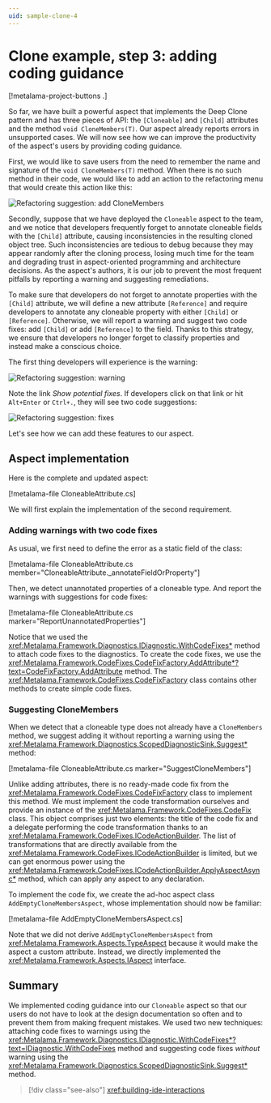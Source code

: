 ```yaml
---
uid: sample-clone-4
---
```


# Clone example, step 3: adding coding guidance

[!metalama-project-buttons .]

So far, we have built a powerful aspect that implements the Deep Clone pattern and has three pieces of API: the `[Cloneable]` and `[Child]` attributes and the method `void CloneMembers(T)`. Our aspect already reports errors in unsupported cases. We will now see how we can improve the productivity of the aspect's users by providing coding guidance.

First, we would like to save users from the need to remember the name and signature of the `void CloneMembers(T)` method. When there is no such method in their code, we would like to add an action to the refactoring menu that would create this action like this:

![Refactoring suggestion: add CloneMembers](screenshots/customize.png)

Secondly, suppose that we have deployed the `Cloneable` aspect to the team, and we notice that developers frequently forget to annotate cloneable fields with the `[Child]` attribute, causing inconsistencies in the resulting cloned object tree. Such inconsistencies are tedious to debug because they may appear randomly after the cloning process, losing much time for the team and degrading trust in aspect-oriented programming and architecture decisions. As the aspect's authors, it is our job to prevent the most frequent pitfalls by reporting a warning and suggesting remediations.

To make sure that developers do not forget to annotate properties with the `[Child]` attribute, we will define a new attribute `[Reference]` and require developers to annotate any cloneable property with either `[Child]` or `[Reference]`. Otherwise, we will report a warning and suggest two code fixes: add `[Child]` or add `[Reference]` to the field. Thanks to this strategy, we ensure that developers no longer forget to classify properties and instead make a conscious choice.

The first thing developers will experience is the warning:

![Refactoring suggestion: warning](screenshots/classify-warning.png)

Note the link _Show potential fixes_. If developers click on that link or hit `Alt+Enter` or `Ctrl+.`, they will see two code suggestions:

![Refactoring suggestion: fixes](screenshots/classify-fixes.png)

Let's see how we can add these features to our aspect.

## Aspect implementation

Here is the complete and updated aspect:

[!metalama-file CloneableAttribute.cs]

We will first explain the implementation of the second requirement.

### Adding warnings with two code fixes

As usual, we first need to define the error as a static field of the class:

[!metalama-file CloneableAttribute.cs member="CloneableAttribute._annotateFieldOrProperty"]

Then, we detect unannotated properties of a cloneable type. And report the warnings with suggestions for code fixes:

[!metalama-file CloneableAttribute.cs marker="ReportUnannotatedProperties"]

Notice that we used the <xref:Metalama.Framework.Diagnostics.IDiagnostic.WithCodeFixes*> method to attach code fixes to the diagnostics. To create the code fixes, we use the <xref:Metalama.Framework.CodeFixes.CodeFixFactory.AddAttribute*?text=CodeFixFactory.AddAttribute> method. The <xref:Metalama.Framework.CodeFixes.CodeFixFactory> class contains other methods to create simple code fixes.

### Suggesting CloneMembers

When we detect that a cloneable type does not already have a `CloneMembers` method, we suggest adding it without reporting a warning using the <xref:Metalama.Framework.Diagnostics.ScopedDiagnosticSink.Suggest*> method:

[!metalama-file CloneableAttribute.cs marker="SuggestCloneMembers"]

Unlike adding attributes, there is no ready-made code fix from the <xref:Metalama.Framework.CodeFixes.CodeFixFactory> class to implement this method. We must implement the code transformation ourselves and provide an instance of the <xref:Metalama.Framework.CodeFixes.CodeFix> class. This object comprises just two elements: the title of the code fix and a delegate performing the code transformation thanks to an <xref:Metalama.Framework.CodeFixes.ICodeActionBuilder>. The list of transformations that are directly available from the <xref:Metalama.Framework.CodeFixes.ICodeActionBuilder> is limited, but we can get enormous power using the <xref:Metalama.Framework.CodeFixes.ICodeActionBuilder.ApplyAspectAsync*> method, which can apply any aspect to any declaration.

To implement the code fix, we create the ad-hoc aspect class `AddEmptyCloneMembersAspect`, whose implementation should now be familiar:

[!metalama-file AddEmptyCloneMembersAspect.cs]

Note that we did not derive `AddEmptyCloneMembersAspect` from <xref:Metalama.Framework.Aspects.TypeAspect> because it would make the aspect a custom attribute. Instead, we directly implemented the <xref:Metalama.Framework.Aspects.IAspect> interface.

## Summary

We implemented coding guidance into our `Cloneable` aspect so that our users do not have to look at the design documentation so often and to prevent them from making frequent mistakes. We used two new techniques: attaching code fixes to warnings using the <xref:Metalama.Framework.Diagnostics.IDiagnostic.WithCodeFixes*?text=IDiagnostic.WithCodeFixes> method and suggesting code fixes _without_ warning using the <xref:Metalama.Framework.Diagnostics.ScopedDiagnosticSink.Suggest*> method.

> [!div class="see-also"]
> <xref:building-ide-interactions>
